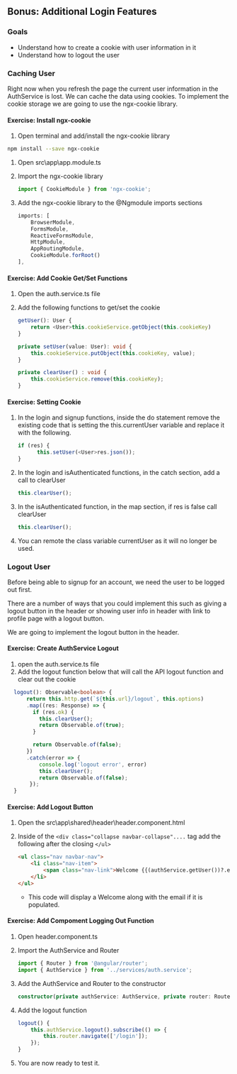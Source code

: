 ## Bonus: Additional Login Features


### Goals

* Understand how to create a cookie with user information in it
* Understand how to logout the user 

### Caching User

Right now when you refresh the page the current user information in the AuthService is lost.  We can cache the data using cookies.  To implement the cookie storage we are going to use the ngx-cookie library.

<h4 class="exercise-start">
  <b>Exercise</b>: Install ngx-cookie
</h4>

1. Open terminal and add/install the ngx-cookie library

  ```bash
  npm install --save ngx-cookie
  ```

1. Open src\app\app.module.ts
1. Import the ngx-cookie library

    ```TypeScript
    import { CookieModule } from 'ngx-cookie';
    ```

1. Add the ngx-cookie library to the @Ngmodule imports sections

    ```TypeScript
    imports: [
        BrowserModule,
        FormsModule,
        ReactiveFormsModule,
        HttpModule,
        AppRoutingModule,
        CookieModule.forRoot()
    ],
    ```
<div class="exercise-end"></div>

<h4 class="exercise-start">
    <b>Exercise</b>: Add Cookie Get/Set Functions 
</h4>

1. Open the auth.service.ts file
1. Add the following functions to get/set the cookie

    ```TypeScript
    getUser(): User {
        return <User>this.cookieService.getObject(this.cookieKey)
    }

    private setUser(value: User): void {
        this.cookieService.putObject(this.cookieKey, value);
    }

    private clearUser() : void {
        this.cookieService.remove(this.cookieKey);
    }
    ```

<div class="exercise-end"></div>

<h4 class="exercise-start">
    <b>Exercise</b>: Setting Cookie
</h4>


1. In the login and signup functions, inside the do statement remove the existing code that is setting the this.currentUser variable and replace it with the following.  

    ```TypeScript
    if (res) {
          this.setUser(<User>res.json());
    }
    ```

1. In the login and isAuthenticated functions, in the catch section, add a call to clearUser 

    ```TypeScript
    this.clearUser();
    ```

1. In the isAuthenticated function, in the map section, if res is false call clearUser

    ```TypeScript
    this.clearUser();
    ```

1. You can remote the class variable currentUser as it will no longer be used.
    
<div class="exercise-end"></div>

### Logout User

Before being able to signup for an account, we need the user to be logged out first.

There are a number of ways that you could implement this such as giving a logout button in the header or showing user info in header with link to profile page with a logout button.

We are going to implement the logout button in the header.  

<h4 class="exercise-start">
    <b>Exercise</b>: Create AuthService Logout 
</h4>

1. open the auth.service.ts file
1. Add the logout function below that will call the API logout function and clear out the cookie

  ```TypeScript
    logout(): Observable<boolean> {
        return this.http.get(`${this.url}/logout`, this.options)
        .map((res: Response) => {
          if (res.ok) {
            this.clearUser();
            return Observable.of(true);
          }

          return Observable.of(false);
        })
        .catch(error => {
            console.log('logout error', error)
            this.clearUser();
            return Observable.of(false);
         });
    }
  ```

<h4 class="exercise-start">
    <b>Exercise</b>: Add Logout Button
</h4>

1. Open the src\app\shared\header\header.component.html
1. Inside of the `<div class="collapse navbar-collapse"....` tag add the following after the closing `</ul>`

    ```html
    <ul class="nav navbar-nav">
        <li class="nav-item">
            <span class="nav-link">Welcome {{(authService.getUser())?.email}}  <a [hidden]="!authService.getUser()" (click)="logout()"> | Logout</a></span>
        </li>
    </ul>
    ```

    * This code will display a Welcome along with the email if it is populated.  

<div class="exercise-end"></div>

<h4 class="exercise-start">
    <b>Exercise</b>: Add Compoment Logging Out Function
</h4>

1. Open header.component.ts
1. Import the AuthService and Router

    ```TypeScript
    import { Router } from '@angular/router';
    import { AuthService } from '../services/auth.service';
    ````

1. Add the AuthService and Router to the constructor

    ```TypeScript
    constructor(private authService: AuthService, private router: Router) { }
    ```

1. Add the logout function

    ```TypeScript
    logout() {
        this.authService.logout().subscribe(() => {
            this.router.navigate(['/login']);
        });
    }
    ```

1. You are now ready to test it.

<div class="exercise-end"></div>

